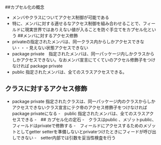##カプセル化の概念
- メンバやクラスについてアクセス制御が可能である
- 特に、メンバに対する適せるなアクセス制御を組み合わせることで、フィールドに現実世界ではありえない値が入ることを防ぐ手立てをカプセル化という
##メンバに対するアクセス修飾
- privateの指定されたメンバは、同一クラス内からしかアクセスできない・・・見えない状態アクセスできない
- package private　指定されたメンバは、同一パッケージ内しかクラスからしかアクセスできない。なおメンバ宣言にてくていのアクセル修飾子をつけなければ package private
- public 指定されたメンバは、全てのスラスアクセスできる。
## クラスに対するアクセス修飾
- package private 指定されたクラスは、同一パッケージ内のクラスからしかアクセスできないクラス宣言にテク帝のアクセス修飾子をつけなければpackage privateになる
-　public 指定されたメンバは、全てのスラスアクセスできる
-　## カプセル化の定石
-　クラスはpublic 、メゾットpublic、フィールドはprivateで修飾する
-　フィールドにアクセスするためのメゾットとしてgetter setterを準備しないとprivateつけたときにフィードが呼び出しできない
-　setter内部では引数を妥当性検査を行う
